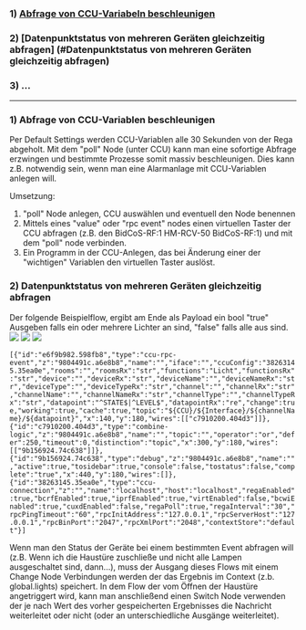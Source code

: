 ### 1) [Abfrage von CCU-Variabeln beschleunigen](#abfrage-von-ccu-variablen-beschleunigen)
### 2) [Datenpunktstatus von mehreren Geräten gleichzeitig abfragen] (#Datenpunktstatus von mehreren Geräten gleichzeitig abfragen)
### 3) ...

- - - - - - - - - - - - - - - - - - - - 

### 1) Abfrage von CCU-Variablen beschleunigen
Per Default Settings werden CCU-Variablen alle 30 Sekunden von der Rega abgeholt. Mit dem "poll" Node (unter CCU) kann man eine sofortige Abfrage erzwingen und bestimmte Prozesse somit massiv beschleunigen. Dies kann z.B. notwendig sein, wenn man eine Alarmanlage mit CCU-Variablen anlegen will.

Umsetzung:

1) "poll" Node anlegen, CCU auswählen und eventuell den Node benennen
2) Mittels eines "value" oder "rpc event" nodes einen virtuellen Taster der CCU abfragen (z.B. den BidCoS-RF:1 HM-RCV-50 BidCoS-RF:1) und mit dem "poll" node verbinden.
3) Ein Programm in der CCU-Anlegen, das bei Änderung einer der "wichtigen" Variablen den virtuellen Taster auslöst.


### 2) Datenpunktstatus von mehreren Geräten gleichzeitig abfragen

Der folgende Beispielflow, ergibt am Ende als Payload ein bool "true" Ausgeben falls ein oder mehrere Lichter an sind, "false" falls alle aus sind.
![](https://user-images.githubusercontent.com/44581521/50928157-30cf1280-145a-11e9-9e73-df4739cd2a2a.png)
![](https://user-images.githubusercontent.com/44581521/50928365-c5d20b80-145a-11e9-868f-8d0d9793f200.png)
![](https://user-images.githubusercontent.com/44581521/50928621-76400f80-145b-11e9-9ac9-d818bcba06cb.png)

`[{"id":"e6f9b982.598fb8","type":"ccu-rpc-event","z":"9804491c.a6e8b8","name":"","iface":"","ccuConfig":"38263145.35ea0e","rooms":"","roomsRx":"str","functions":"Licht","functionsRx":"str","device":"","deviceRx":"str","deviceName":"","deviceNameRx":"str","deviceType":"","deviceTypeRx":"str","channel":"","channelRx":"str","channelName":"","channelNameRx":"str","channelType":"","channelTypeRx":"str","datapoint":"^STATE$|^LEVEL$","datapointRx":"re","change":true,"working":true,"cache":true,"topic":"${CCU}/${Interface}/${channelName}/${datapoint}","x":140,"y":180,"wires":[["c7910200.404d3"]]},{"id":"c7910200.404d3","type":"combine-logic","z":"9804491c.a6e8b8","name":"","topic":"","operator":"or","defer":250,"timeout":0,"distinction":"topic","x":300,"y":180,"wires":[["9b156924.74c638"]]},{"id":"9b156924.74c638","type":"debug","z":"9804491c.a6e8b8","name":"","active":true,"tosidebar":true,"console":false,"tostatus":false,"complete":"true","x":440,"y":180,"wires":[]},{"id":"38263145.35ea0e","type":"ccu-connection","z":"","name":"localhost","host":"localhost","regaEnabled":true,"bcrfEnabled":true,"iprfEnabled":true,"virtEnabled":false,"bcwiEnabled":true,"cuxdEnabled":false,"regaPoll":true,"regaInterval":"30","rpcPingTimeout":"60","rpcInitAddress":"127.0.0.1","rpcServerHost":"127.0.0.1","rpcBinPort":"2047","rpcXmlPort":"2048","contextStore":"default"}]`

Wenn man den Status der Geräte bei einem bestimmten Event abfragen will (z.B. Wenn ich die Haustüre zuschließe und nicht alle Lampen ausgeschaltet sind, dann...), muss der Ausgang dieses Flows mit einem Change Node Verbindungen werden der das Ergebnis im Context (z.b. global.lights) speichert. In dem Flow der vom Öffnen der Haustüre angetriggert wird, kann man anschließend einen Switch Node verwenden der je nach Wert des vorher gespeicherten Ergebnisses die Nachricht weiterleitet oder nicht (oder an unterschiedliche Ausgänge weiterleitet).